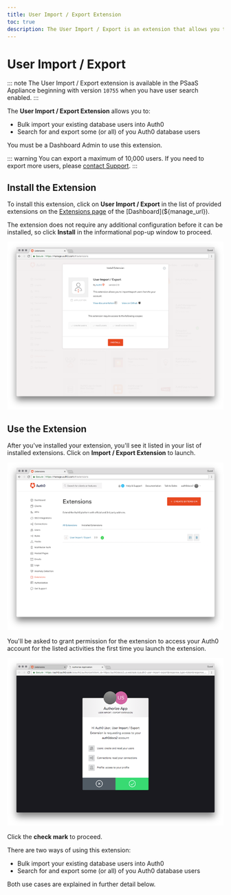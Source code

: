 ```yaml
---
title: User Import / Export Extension
toc: true
description: The User Import / Export is an extension that allows you to import / export users from or to any database you have configured in your account.
---
```

# User Import / Export

::: note
The User Import / Export extension is available in the PSaaS Appliance beginning with version `10755` when you have user search enabled.
:::

The **User Import / Export Extension** allows you to:

* Bulk import your existing database users into Auth0
* Search for and export some (or all) of you Auth0 database users

You must be a Dashboard Admin to use this extension.

::: warning
You can export a maximum of 10,000 users. If you need to export more users, please [contact Support](${env.DOMAIN_URL_SUPPORT}).
:::

## Install the Extension

To install this extension, click on **User Import / Export** in the list of provided extensions on the [Extensions page](${manage_url}/#/extensions) of the [Dashboard](${manage_url}). 

The extension does not require any additional configuration before it can be installed, so click **Install** in the informational pop-up window to proceed.

![](/media/articles/extensions/user-import-export/install-extension.png)

## Use the Extension

After you've installed your extension, you'll see it listed in your list of installed extensions. Click on **Import / Export Extension** to launch.

![](/media/articles/extensions/user-import-export/installed-extensions-list.png)

You'll be asked to grant permission for the extension to access your Auth0 account for the listed activities the first time you launch the extension.

![](/media/articles/extensions/user-import-export/permissions.png)

Click the **check mark** to proceed.

There are two ways of using this extension:

* Bulk import your existing database users into Auth0
* Search for and export some (or all) of you Auth0 database users

Both use cases are explained in further detail below.